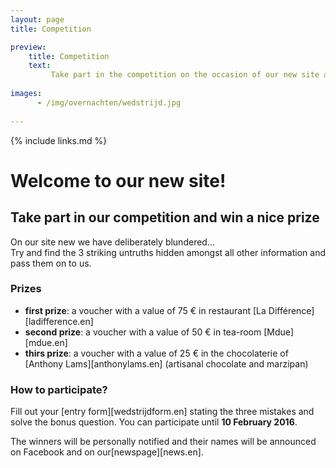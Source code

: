 ```yaml
---
layout: page
title: Competition

preview:
    title: Competition
    text: 
         Take part in the competition on the occasion of our new site and win a nice prize!
        
images:
      - /img/overnachten/wedstrijd.jpg
      
---
```


{% include links.md %}

# Welcome to our new site!

## Take part in our competition and win a nice prize

On our site new we have deliberately blundered...<br> 
Try and find the 3 striking untruths hidden amongst all other information and pass them on to us.


### Prizes

- **first prize**: a voucher with a value of 75 € in restaurant [La Différence][ladifference.en]
- **second prize**: a voucher with a value of 50 € in tea-room [Mdue][mdue.en]
- **thirs prize**: a voucher with a value of 25 € in the chocolaterie of [Anthony Lams][anthonylams.en] (artisanal chocolate and marzipan)

### How to participate?

Fill out your [entry form][wedstrijdform.en] stating the three mistakes and solve the bonus question. You can participate until **10 February 2016**.

The winners will be personally notified and their names will be announced on Facebook and on our[newspage][news.en].
